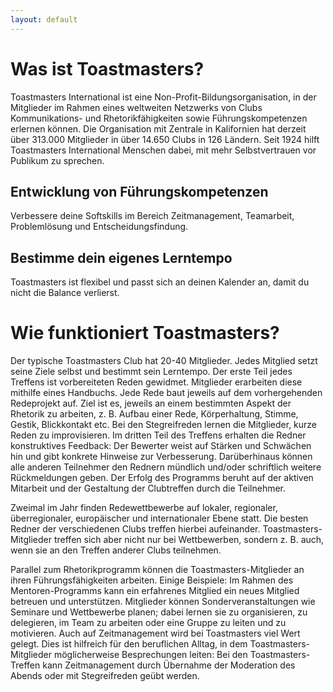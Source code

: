 ```yaml
---
layout: default
---
```


# Was ist Toastmasters?

Toastmasters International ist eine Non-Profit-Bildungsorganisation, in der Mitglieder im Rahmen eines weltweiten Netzwerks von Clubs Kommunikations- und Rhetorikfähigkeiten sowie Führungskompetenzen erlernen können.
Die Organisation mit Zentrale in Kalifornien hat derzeit über 313.000 Mitglieder in über 14.650 Clubs in 126 Ländern.
Seit 1924 hilft Toastmasters International Menschen dabei, mit mehr Selbstvertrauen vor Publikum zu sprechen.


## Entwicklung von Führungskompetenzen

Verbessere deine Softskills im Bereich Zeitmanagement, Teamarbeit, Problemlösung und Entscheidungsfindung.

## Bestimme dein eigenes Lerntempo

Toastmasters ist flexibel und passt sich an deinen Kalender an, damit du nicht die Balance verlierst.


# Wie funktioniert Toastmasters?

Der typische Toastmasters Club hat 20-40 Mitglieder.
Jedes Mitglied setzt seine Ziele selbst und bestimmt sein Lerntempo.
Der erste Teil jedes Treffens ist vorbereiteten Reden gewidmet.
Mitglieder erarbeiten diese mithilfe eines Handbuchs.
Jede Rede baut jeweils auf dem vorhergehenden Redeprojekt auf.
Ziel ist es, jeweils an einem bestimmten Aspekt der Rhetorik zu arbeiten, z. B. Aufbau einer Rede, Körperhaltung, Stimme, Gestik, Blickkontakt etc.
Bei den Stegreifreden lernen die Mitglieder, kurze Reden zu improvisieren.
Im dritten Teil des Treffens erhalten die Redner konstruktives Feedback:
Der Bewerter weist auf Stärken und Schwächen hin und gibt konkrete Hinweise zur Verbesserung.
Darüberhinaus können alle anderen Teilnehmer den Rednern mündlich und/oder schriftlich weitere Rückmeldungen geben.
Der Erfolg des Programms beruht auf der aktiven Mitarbeit und der Gestaltung der Clubtreffen durch die Teilnehmer.


Zweimal im Jahr finden Redewettbewerbe auf lokaler, regionaler, überregionaler, europäischer und internationaler Ebene statt.
Die besten Redner der verschiedenen Clubs treffen hierbei aufeinander.
Toastmasters-Mitglieder treffen sich aber nicht nur bei Wettbewerben, sondern z. B. auch, wenn sie an den Treffen anderer Clubs teilnehmen.

Parallel zum Rhetorikprogramm können die Toastmasters-Mitglieder an ihren Führungsfähigkeiten arbeiten.
Einige Beispiele:
Im Rahmen des Mentoren-Programms kann ein erfahrenes Mitglied ein neues Mitglied betreuen und unterstützen.
Mitglieder können Sonderveranstaltungen wie Seminare und Wettbewerbe planen; dabei lernen sie zu organisieren, zu delegieren, im Team zu arbeiten oder eine Gruppe zu leiten und zu motivieren.
Auch auf Zeitmanagement wird bei Toastmasters viel Wert gelegt.
Dies ist hilfreich für den beruflichen Alltag, in dem Toastmasters-Mitglieder möglicherweise Besprechungen leiten:
Bei den Toastmasters-Treffen kann Zeitmanagement durch Übernahme der Moderation des Abends oder mit Stegreifreden geübt werden.

